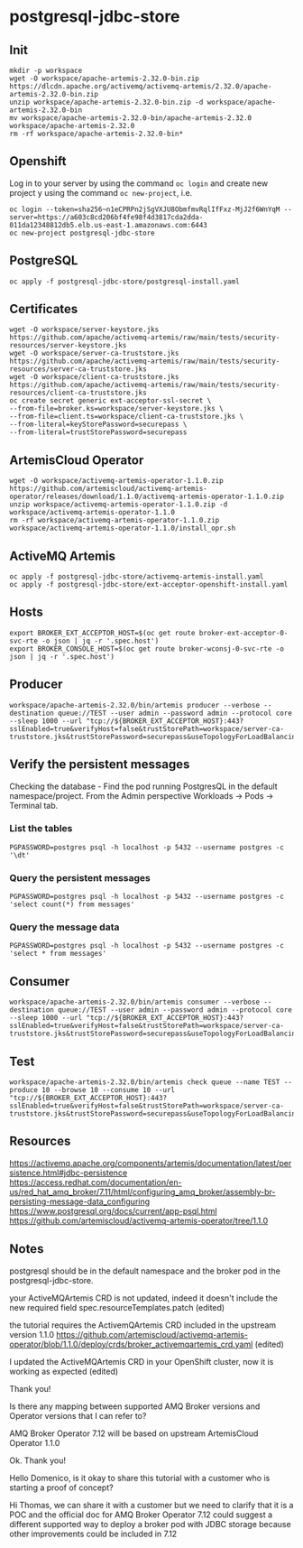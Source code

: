 # postgresql-jdbc-store

## Init
```
mkdir -p workspace
wget -O workspace/apache-artemis-2.32.0-bin.zip https://dlcdn.apache.org/activemq/activemq-artemis/2.32.0/apache-artemis-2.32.0-bin.zip
unzip workspace/apache-artemis-2.32.0-bin.zip -d workspace/apache-artemis-2.32.0-bin
mv workspace/apache-artemis-2.32.0-bin/apache-artemis-2.32.0 workspace/apache-artemis-2.32.0
rm -rf workspace/apache-artemis-2.32.0-bin*
```

## Openshift
Log in to your server by using the command `oc login` and create new project y using the command `oc new-project`, i.e.
```
oc login --token=sha256~n1eCPRPn2jSgVXJU8ObmfmvRqlIfFxz-MjJ2f6WnYqM --server=https://a603c8cd206bf4fe98f4d3817cda2dda-011da12348812db5.elb.us-east-1.amazonaws.com:6443
oc new-project postgresql-jdbc-store
```

## PostgreSQL
```
oc apply -f postgresql-jdbc-store/postgresql-install.yaml
```

## Certificates
```
wget -O workspace/server-keystore.jks https://github.com/apache/activemq-artemis/raw/main/tests/security-resources/server-keystore.jks
wget -O workspace/server-ca-truststore.jks https://github.com/apache/activemq-artemis/raw/main/tests/security-resources/server-ca-truststore.jks
wget -O workspace/client-ca-truststore.jks https://github.com/apache/activemq-artemis/raw/main/tests/security-resources/client-ca-truststore.jks
oc create secret generic ext-acceptor-ssl-secret \
--from-file=broker.ks=workspace/server-keystore.jks \
--from-file=client.ts=workspace/client-ca-truststore.jks \
--from-literal=keyStorePassword=securepass \
--from-literal=trustStorePassword=securepass
```

## ArtemisCloud Operator
```
wget -O workspace/activemq-artemis-operator-1.1.0.zip https://github.com/artemiscloud/activemq-artemis-operator/releases/download/1.1.0/activemq-artemis-operator-1.1.0.zip
unzip workspace/activemq-artemis-operator-1.1.0.zip -d workspace/activemq-artemis-operator-1.1.0
rm -rf workspace/activemq-artemis-operator-1.1.0.zip
workspace/activemq-artemis-operator-1.1.0/install_opr.sh
```

## ActiveMQ Artemis
```
oc apply -f postgresql-jdbc-store/activemq-artemis-install.yaml
oc apply -f postgresql-jdbc-store/ext-acceptor-openshift-install.yaml
```

## Hosts
```
export BROKER_EXT_ACCEPTOR_HOST=$(oc get route broker-ext-acceptor-0-svc-rte -o json | jq -r '.spec.host')
export BROKER_CONSOLE_HOST=$(oc get route broker-wconsj-0-svc-rte -o json | jq -r '.spec.host')
```

## Producer
```
workspace/apache-artemis-2.32.0/bin/artemis producer --verbose --destination queue://TEST --user admin --password admin --protocol core --sleep 1000 --url "tcp://${BROKER_EXT_ACCEPTOR_HOST}:443?sslEnabled=true&verifyHost=false&trustStorePath=workspace/server-ca-truststore.jks&trustStorePassword=securepass&useTopologyForLoadBalancing=false"
```

## Verify the persistent messages
Checking the database - Find the pod running PostgresQL in the default namespace/project. From the Admin perspective Workloads -> Pods -> Terminal tab.

### List the tables
```
PGPASSWORD=postgres psql -h localhost -p 5432 --username postgres -c '\dt'
```

### Query the persistent messages
```
PGPASSWORD=postgres psql -h localhost -p 5432 --username postgres -c 'select count(*) from messages'
```

### Query the message data
```
PGPASSWORD=postgres psql -h localhost -p 5432 --username postgres -c 'select * from messages'
```

## Consumer
```
workspace/apache-artemis-2.32.0/bin/artemis consumer --verbose --destination queue://TEST --user admin --password admin --protocol core --sleep 1000 --url "tcp://${BROKER_EXT_ACCEPTOR_HOST}:443?sslEnabled=true&verifyHost=false&trustStorePath=workspace/server-ca-truststore.jks&trustStorePassword=securepass&useTopologyForLoadBalancing=false"
```

## Test
```
workspace/apache-artemis-2.32.0/bin/artemis check queue --name TEST --produce 10 --browse 10 --consume 10 --url "tcp://${BROKER_EXT_ACCEPTOR_HOST}:443?sslEnabled=true&verifyHost=false&trustStorePath=workspace/server-ca-truststore.jks&trustStorePassword=securepass&useTopologyForLoadBalancing=false"
```

## Resources
https://activemq.apache.org/components/artemis/documentation/latest/persistence.html#jdbc-persistence 
https://access.redhat.com/documentation/en-us/red_hat_amq_broker/7.11/html/configuring_amq_broker/assembly-br-persisting-message-data_configuring 
https://www.postgresql.org/docs/current/app-psql.html 
https://github.com/artemiscloud/activemq-artemis-operator/tree/1.1.0 

## Notes
postgresql should be in the default namespace and the broker pod in the postgresql-jdbc-store.


your ActiveMQArtemis CRD is not updated, indeed it doesn't include the new required field spec.resourceTemplates.patch (edited) 


the tutorial requires the ActivemQArtemis CRD included in the upstream version 1.1.0
https://github.com/artemiscloud/activemq-artemis-operator/blob/1.1.0/deploy/crds/broker_activemqartemis_crd.yaml (edited) 


I updated the ActiveMQArtemis CRD in your OpenShift cluster, now it is working as expected (edited) 


Thank you!


Is there any mapping between supported AMQ Broker versions and Operator versions that I can refer to?


AMQ Broker Operator 7.12 will be based on upstream ArtemisCloud Operator 1.1.0


Ok. Thank you!


Hello Domenico, is it okay to share this tutorial with a customer who is starting a proof of concept?


Hi Thomas, we can share it with a customer but we need to clarify that it is a POC and the official doc for AMQ Broker Operator 7.12 could suggest a different supported way to deploy a broker pod with JDBC storage because other improvements could be included in 7.12
